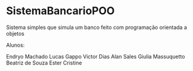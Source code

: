 # SistemaBancarioPOO
Sistema simples que simula um banco feito com programação orientada a objetos

 Alunos:
 
 Endryo Machado
 Lucas Gappo
 Victor Dias
 Alan Sales
 Giulia Massuquetto
 Beatriz de Souza
 Ester Cristine 
 

